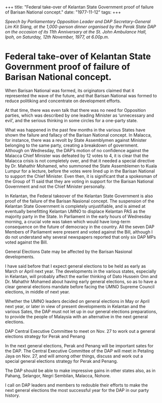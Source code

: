 +++ 
title: "Federal take-over of Kelantan State Government proof of failure of Barisan National concept."
date: "1977-11-12"
tags:
+++

_Speech by Parliamentary Opposition Leader and DAP Secretary-General Lim Kit Siang, at the 1,000-person dinner organised by the Perak State DAP on the occasion of its 11th Anniversary at the St. John Ambulance Hall, Ipoh, on Saturday, 12th November, 1977, at 6.00p.m._

# Federal take-over of Kelantan State Government proof of failure of Barisan National concept.

When Barisan National was formed, its originators claimed that it represented the wave of the future, and that Barisan National was formed to reduce politiking and concentrate on development efforts.</u>

At that time, there was even talk that there was no need for Opposition parties, which was described by one leading Minister as ‘unnecessary and evil’, and the serious thinking in some circles for a one-party state.

What was happened in the past few months in the various States have shown the failure and fallacy of the Barisan National concept. In Malacca, for instance, there was a revolt by State Assemblymen against Minister belonging to the same party, creating a breakdown of government. Although on Wednesday, the DAP’s motion of no confidence against the Malacca Chief Minister was defeated by 12 votes to 4, it is clear that the Malacca crisis is not completely over, and that it needed a special directive by Dr. Mahathir Mohamed, who summoned the State Assemblemen to Kuala Lumpur for a lecture, before the votes were lined up in the Barisan National to support the Chief Minister. Even then, it is significant that a spokesman of the Group of 11 said that they are voting in support for the Barisan National Government and not the Chief Minister personally.

In Kelantan, the Federal takeover of the Kelantan State Government is also proof of the failure of the Barisan Nasional concept. The suspension of the Kelantan State Government is completely unjustifiable, and is aimed at eventually benefitting Kelantan UMNO to displace Kelantan PAS as the majority party in the State. In Parliament in the early hours of Wednesday morning, a crucial vote was taken which would have long-term consequence on the future of democracy in the country. All the seven DAP Members of Parliament were present and voted against the Bill, although I do not understand why several newspapers reported that only six DAP MPs voted against the Bill.

General Elections Date may be affected by the Barisan Nasional developments.

I have said before that I expect general elections to be held as early as March or April next year. The developments in the various states, especially in Kelantan, will probably affect the earlier thinking of Dato Hussein Onn and Dr. Mahathir Mohamed about having early general elections, so as to have a clear general elections mandate before facing the UMNO Supreme Council elections, in middle of next year.

Whether the UMNO leaders decided on general elections in May or April next year, or later in view of present developments in Kelantan and the various Sates, the DAP must not let up in our general elections preparations, to provide the people of Malaysia with an alternative in the next general elections.

DAP Central Executive Committee to meet on Nov. 27 to work out a general elections strategy for Perak and Penang

In the next general elections, Perak and Penang will be important sates for the DAP. The Central Executive Committee of the DAP will meet in Petaling Jaya on Nov. 27, and will among other things, discuss and work out a special general elections strategy for Perak and Penang.

The DAP should be able to make impressive gains in other states also, as in Pahang, Selangor, Negri Sembilan, Malacca, Nohore.

I call on DAP leaders and members to redouble their efforts to make the next general elections the most successful year for the DAP in our party history.
 
